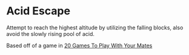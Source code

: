 # Acid Escape
Attempt to reach the highest altitude by utilizing the falling blocks, also avoid the slowly rising pool of acid.

Based off of a game in [20 Games To Play With Your Mates](https://www.youtube.com/watch?v=ObGHSGb2dl8&t=39s)
